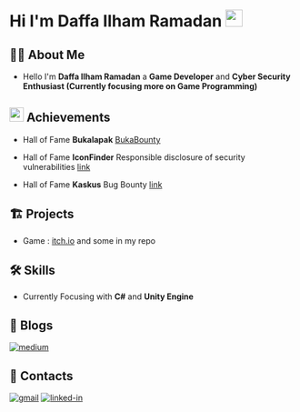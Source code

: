 # Hi I'm Daffa Ilham Ramadan <img src="https://media.giphy.com/media/hvRJCLFzcasrR4ia7z/giphy.gif" width="30px">

## 👨‍💻 About Me
- Hello I'm **Daffa Ilham Ramadan** a **Game Developer** and **Cyber Security Enthusiast (Currently focusing more on Game Programming)** 

## <img src="https://media3.giphy.com/media/kPcMCLzgFuuk3J7nqK/giphy.gif?cid=790b7611a054d7debbc0fb2af50a12f15004d76f515a683e&rid=giphy.gif&ct=s" width="25px"> Achievements
- Hall of Fame **Bukalapak** [BukaBounty](https://bukalapak.github.io/bukabounty/)

- Hall of Fame **IconFinder** Responsible disclosure of security vulnerabilities [link](https://support.iconfinder.com/en/articles/18178-responsible-disclosure-of-security-vulnerabilities)

- Hall of Fame **Kaskus** Bug Bounty [link](https://bantuan.kaskus.co.id/hc/id/articles/360026355992-Hall-of-Fame)

## 🏗️ Projects
- Game : [itch.io](https://daffa-ilham-ramadan.itch.io/) and some in my repo

## 🛠️ Skills
- Currently Focusing with **C#** and **Unity Engine**

## 📖 Blogs
[![medium](https://img.shields.io/badge/medium-000000?style=for-the-badge&logo=medium&logoColor=white)](https://medium.com/@daffailhamr)

## 📱 Contacts
[![gmail](https://img.shields.io/badge/Gmail-D14836?style=for-the-badge&logo=Gmail&logoColor=white)](mailto:daffailhamramadan127@gmail.com) 
[![linked-in](https://img.shields.io/badge/Linked_In-0077B5?style=for-the-badge&logo=LinkedIn&logoColor=white)](https://www.linkedin.com/in/daffa-ilham-ramadan-3743981b0/)

